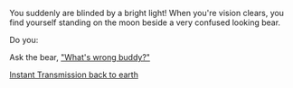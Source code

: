 You suddenly are blinded by a bright light! When you're vision clears, you find yourself standing on the moon beside a very confused looking bear.

Do you:

Ask the bear, ["What's wrong buddy?"](https://youtu.be/WIXGUzRo3H0)

[Instant Transmission back to earth](https://youtu.be/rQyEzpvpuO8)
